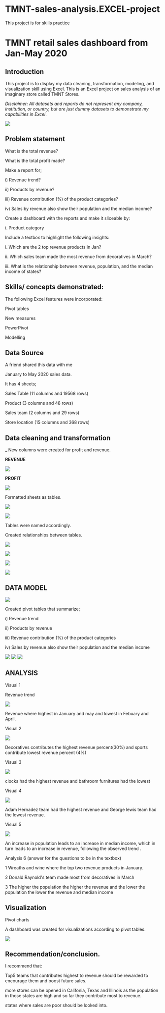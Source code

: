 # TMNT-sales-analysis.EXCEL-project
This project is for skills practice

# TMNT retail sales dashboard from Jan-May 2020

## Introduction
This project is to display my data cleaning, transformation, modeling, and visualization skill using Excel. This is an Excel project on sales analysis of an imaginary store called TMNT Stores.

_Disclaimer: All datasets and reports do not represent any company, institution, or country, but are just dummy datasets to demonstrate my capabilities in Excel_.

![](https://github.com/bellaTHEanalyst/TMNT-sales-analysis.EXCEL-project/blob/main/TMNT.jpg)

## Problem statement

What is the total revenue?

What is the total profit made?

Make a report for;

i)	Revenue trend?

ii)	Products by revenue?

iii)	Revenue contribution (%) of the product categories?

iv)	Sales by revenue also show their population and the median income?

Create a dashboard with the reports and make it sliceable by:

i.	Product category

Include a textbox to highlight the following insights:

i.	Which are the 2 top revenue products in Jan?

ii.	Which sales team made the most revenue from decoratives in March?

iii.	What is the relationship between revenue, population, and the median income of states?

## Skills/ concepts demonstrated:

The following Excel features were incorporated:

Pivot tables

New measures 

PowerPivot

Modelling 

## Data Source

A friend shared this data with me 

January to May 2020 sales data.

It has 4 sheets; 

Sales Table    (11 columns and 19568 rows)

Product  (3 columns and 48 rows)

Sales team  (2 columns and 29 rows)

Store location    (15 columns and 368 rows)

## Data cleaning and transformation

_ New columns were created for profit and revenue.

  **REVENUE** 
  
![](https://github.com/bellaTHEanalyst/TMNT-sales-analysis.EXCEL-project/blob/main/revenue.jpg)

**PROFIT**

![](https://github.com/bellaTHEanalyst/TMNT-sales-analysis.EXCEL-project/blob/main/profit.jpg)
 
Formatted sheets as tables.
 
![](https://github.com/bellaTHEanalyst/TMNT-sales-analysis.EXCEL-project/blob/main/excel%20RAW%201.jpg) 

![](https://github.com/bellaTHEanalyst/TMNT-sales-analysis.EXCEL-project/blob/main/New%20folder/tmnt%20sales%20table.jpg)

Tables were named accordingly.

Created relationships between tables.

![](https://github.com/bellaTHEanalyst/TMNT-sales-analysis.EXCEL-project/blob/main/manage%20relationship.jpg )

![](https://github.com/bellaTHEanalyst/TMNT-sales-analysis.EXCEL-project/blob/main/sales%20team%20relationship.jpg)

![](https://github.com/bellaTHEanalyst/TMNT-sales-analysis.EXCEL-project/blob/main/store%20relationship.jpg)

![](https://github.com/bellaTHEanalyst/TMNT-sales-analysis.EXCEL-project/blob/main/product%20relationship.jpg)

## DATA MODEL

![](https://github.com/bellaTHEanalyst/TMNT-sales-analysis.EXCEL-project/blob/main/New%20folder/data%20model%20tmnt.jpg)

 Created   pivot tables that summarize;
 
i)	Revenue trend

ii)	Products by revenue

iii)	Revenue contribution (%) of the product categories

iv)	Sales by revenue also show their population and the median income


![](https://github.com/bellaTHEanalyst/TMNT-sales-analysis.EXCEL-project/blob/main/New%20folder/pivot%20tables%201.jpg)
![](https://github.com/bellaTHEanalyst/TMNT-sales-analysis.EXCEL-project/blob/main/New%20folder/pivot%20table%202.jpg)
![](https://github.com/bellaTHEanalyst/TMNT-sales-analysis.EXCEL-project/blob/main/New%20folder/pivot%20table%204.jpg)

## ANALYSIS 


Visual 1

  Revenue trend
  
![](https://github.com/bellaTHEanalyst/TMNT-sales-analysis.EXCEL-project/blob/main/analysation/revenue%20trend.jpg)

 Revenue where highest in January and may and lowest in Febuary and April.

Visual 2

![](https://github.com/bellaTHEanalyst/TMNT-sales-analysis.EXCEL-project/blob/main/analysis%201.jpg)

Decoratives contributes the highest revenue percent(30%) and sports contribute lowest revenue percent (4%)

 Visual 3

 ![](https://github.com/bellaTHEanalyst/TMNT-sales-analysis.EXCEL-project/blob/main/products%20by%20revenue.jpg)
 
 clocks had the highest revenue and bathroom furnitures had the lowest
 
Visual 4


![](https://github.com/bellaTHEanalyst/TMNT-sales-analysis.EXCEL-project/blob/main/analysation/sales%20by%20team.jpg)

Adam Hernadez team  had the highest revenue and  George lewis  team  had the lowest revenue.

Visual  5

![](https://github.com/bellaTHEanalyst/TMNT-sales-analysis.EXCEL-project/blob/main/analysation/relationship%20trend.jpg)

  An increase in population leads to an increase in median income, which in turn leads to an increase in revenue, following the   observed trend .
  

Analysis 6 (answer for the questions to be in the textbox)

1 Wreaths and wine where the top two revenue products in January.

2 Donald Raynold's team made most from decoratives in March 

3  The higher the population the higher the revenue and the lower the population the lower the revenue and median income 


## Visualization 

Pivot charts

A dashboard was created for visualizations according to pivot tables.

![](https://github.com/bellaTHEanalyst/TMNT-sales-analysis.EXCEL-project/blob/main/New%20folder/tmnt%201.jpg)




##  Recommendation/conclusion.

I recommend that:

Top5 teams that contributes highest to revenue should be rewarded to encourage them and boost future sales.

more stores can be opened in  Califonia, Texas and Illinois as the population in those states are high and so far they contribute most to revenue.

states where sales are poor should be looked into.
 

























